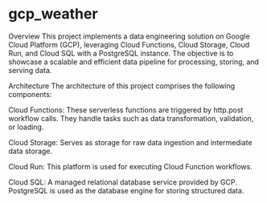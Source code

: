 # gcp_weather
Overview
This project implements a data engineering solution on Google Cloud Platform (GCP), leveraging Cloud Functions, Cloud Storage, Cloud Run, and Cloud SQL with a PostgreSQL instance. The objective is to showcase a scalable and efficient data pipeline for processing, storing, and serving data.

Architecture
The architecture of this project comprises the following components:

Cloud Functions: These serverless functions are triggered by http.post workflow calls. They handle tasks such as data transformation, validation, or loading.

Cloud Storage: Serves as storage for raw data ingestion and intermediate data storage. 

Cloud Run: This platform is used for executing Cloud Function workflows. 

Cloud SQL: A managed relational database service provided by GCP. PostgreSQL is used as the database engine for storing structured data.
